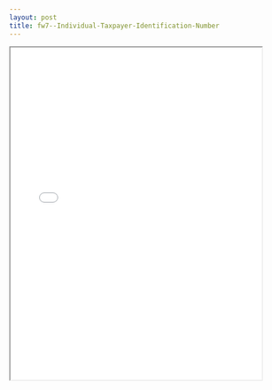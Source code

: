 ```yaml
---
layout: post
title: fw7--Individual-Taxpayer-Identification-Number
---
```


<div class="pdf-container">
<iframe src="/ea/_pdf-2-md/fw7--Individual-Taxpayer-Identification-Number.pdf" height="600" width="90%" allowFullScreen="true"></iframe>
</div>

